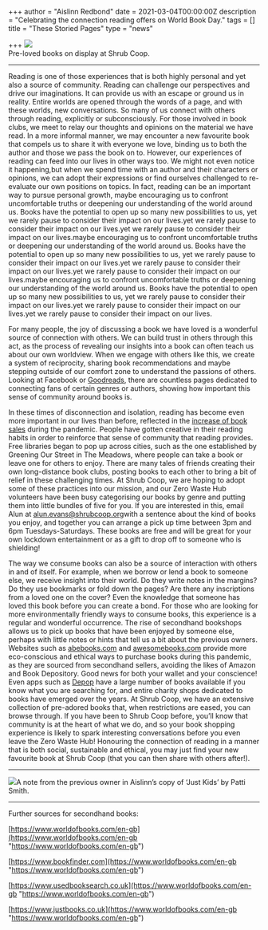 +++
author = "Aislinn Redbond"
date = 2021-03-04T00:00:00Z
description = "Celebrating the connection reading offers on World Book Day."
tags = []
title = "These Storied Pages"
type = "news"

+++
![](https://res.cloudinary.com/shrub-co-op/image/upload/v1614854545/shrubcoop.org/media/IMG_0749_1_tdffxm.jpg)  
Pre-loved books on display at Shrub Coop.

***

Reading is one of those experiences that is both highly personal and yet also a source of community. Reading can challenge our perspectives and drive our imaginations. It can provide us with an escape or ground us in reality. Entire worlds are opened through the words of a page, and with these worlds, new conversations. So many of us connect with others through reading, explicitly or subconsciously. For those involved in book clubs, we meet to relay our thoughts and opinions on the material we have read. In a more informal manner, we may encounter a new favourite book that compels us to share it with everyone we love, binding us to both the author and those we pass the book on to. However, our experiences of reading can feed into our lives in other ways too. We might not even notice it happening,but when we spend time with an author and their characters or opinions, we can adopt their expressions or find ourselves challenged to re-evaluate our own positions on topics. In fact, reading can be an important way to pursue personal growth, maybe encouraging us to confront uncomfortable truths or deepening our understanding of the world around us. Books have the potential to open up so many new possibilities to us, yet we rarely pause to consider their impact on our lives.yet we rarely pause to consider their impact on our lives.yet we rarely pause to consider their impact on our lives.maybe encouraging us to confront uncomfortable truths or deepening our understanding of the world around us. Books have the potential to open up so many new possibilities to us, yet we rarely pause to consider their impact on our lives.yet we rarely pause to consider their impact on our lives.yet we rarely pause to consider their impact on our lives.maybe encouraging us to confront uncomfortable truths or deepening our understanding of the world around us. Books have the potential to open up so many new possibilities to us, yet we rarely pause to consider their impact on our lives.yet we rarely pause to consider their impact on our lives.yet we rarely pause to consider their impact on our lives.

For many people, the joy of discussing a book we have loved is a wonderful source of connection with others. We can build trust in others through this act, as the process of revealing our insights into a book can often teach us about our own worldview. When we engage with others like this, we create a system of reciprocity, sharing book recommendations and maybe stepping outside of our comfort zone to understand the passions of others. Looking at Facebook or [Goodreads](https://www.goodreads.com), there are countless pages dedicated to connecting fans of certain genres or authors, showing how important this sense of community around books is.

In these times of disconnection and isolation, reading has become even more important in our lives than before, reflected in the [increase of book sales](https://www.theguardian.com/books/2021/jan/25/bookshops-defy-pandemic-to-record-highest-sales-for-eight-years) during the pandemic. People have gotten creative in their reading habits in order to reinforce that sense of community that reading provides. Free libraries began to pop up across cities, such as the one established by Greening Our Street in The Meadows, where people can take a book or leave one for others to enjoy. There are many tales of friends creating their own long-distance book clubs, posting books to each other to bring a bit of relief in these challenging times. At Shrub Coop, we are hoping to adopt some of these practices into our mission, and our Zero Waste Hub volunteers have been busy categorising our books by genre and putting them into little bundles of five for you. If you are interested in this, email Alun at [alun.evans@shrubcoop.org](mailto:alun.evans@shrubcoop.org)with a sentence about the kind of books you enjoy, and together you can arrange a pick up time between 3pm and 6pm Tuesdays-Saturdays. These books are free and will be great for your own lockdown entertainment or as a gift to drop off to someone who is shielding!

The way we consume books can also be a source of interaction with others in and of itself. For example, when we borrow or lend a book to someone else, we receive insight into their world. Do they write notes in the margins? Do they use bookmarks or fold down the pages? Are there any inscriptions from a loved one on the cover? Even the knowledge that someone has loved this book before you can create a bond. For those who are looking for more environmentally friendly ways to consume books, this experience is a regular and wonderful occurrence. The rise of secondhand bookshops allows us to pick up books that have been enjoyed by someone else, perhaps with little notes or hints that tell us a bit about the previous owners. Websites such as [abebooks.com](http://abebooks.com) and [awesomebooks.com](http://awesomebooks.com) provide more eco-conscious and ethical ways to purchase books during this pandemic, as they are sourced from secondhand sellers, avoiding the likes of Amazon and Book Depository. Good news for both your wallet and your conscience! Even apps such as [Depop](https://www.depop.com/shrubcoop/) have a large number of books available if you know what you are searching for, and entire charity shops dedicated to books have emerged over the years. At Shrub Coop, we have an extensive collection of pre-adored books that, when restrictions are eased, you can browse through. If you have been to Shrub Coop before, you’ll know that community is at the heart of what we do, and so your book shopping experience is likely to spark interesting conversations before you even leave the Zero Waste Hub! Honouring the connection of reading in a manner that is both social, sustainable and ethical, you may just find your new favourite book at Shrub Coop (that you can then share with others after!).

***

![](https://res.cloudinary.com/shrub-co-op/image/upload/v1614855419/shrubcoop.org/media/patti_ht6txk.png)A note from the previous owner in Aislinn’s copy of ‘Just Kids’ by Patti Smith.

***

Further sources for secondhand books:

[https://www.worldofbooks.com/en-gb](https://www.worldofbooks.com/en-gb "https://www.worldofbooks.com/en-gb")

[https://www.bookfinder.com](https://www.worldofbooks.com/en-gb "https://www.worldofbooks.com/en-gb")

[https://www.usedbooksearch.co.uk](https://www.worldofbooks.com/en-gb "https://www.worldofbooks.com/en-gb")

[https://www.justbooks.co.uk](https://www.worldofbooks.com/en-gb "https://www.worldofbooks.com/en-gb")